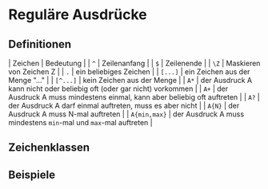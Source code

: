 # Reguläre Ausdrücke

## Definitionen
| Zeichen | Bedeutung |
| <code>^</code> | Zeilenanfang  |
| <code>$</code> | Zeilenende  |
| <code>\Z</code> | Maskieren von Zeichen Z  |
| <code>.</code> | ein beliebiges Zeichen  |
| <code>[...]</code> | ein Zeichen aus der Menge "..."  |
| <code>[^...]</code> | kein Zeichen aus der Menge  |
| <code>A*</code> | der Ausdruck A kann nicht oder beliebig oft (oder gar nicht) vorkommen |
| <code>A+</code> | der Ausdruck A muss mindestens einmal, kann aber beliebig oft auftreten |
| <code>A?</code> | der Ausdruck A darf einmal auftreten, muss es aber nicht  |
| <code>A{N}</code> | der Ausdruck A muss N-mal auftreten  |
| <code>A{min,max}</code> | der Ausdruck A muss mindestens `min`-mal und `max`-mal auftreten |


## Zeichenklassen


## Beispiele



